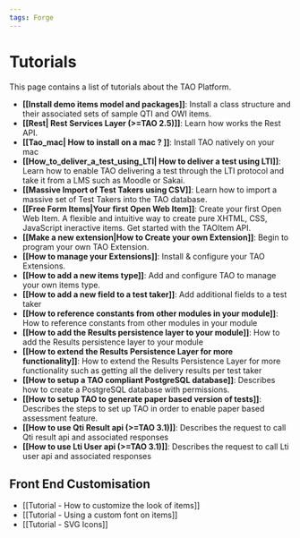```yaml
---
tags: Forge
---
```


Tutorials
=========

This page contains a list of tutorials about the TAO Platform.

-   **[[Install demo items model and packages]]**: Install a class structure and their associated sets of sample QTI and OWI items.
-   **[[Rest| Rest Services Layer (\>=TAO 2.5)]]**: Learn how works the Rest API.
-   **[[Tao\_mac| How to install on a mac ? ]]**: Install TAO natively on your mac
-   **[[How\_to\_deliver\_a\_test\_using\_LTI| How to deliver a test using LTI]]**: Learn how to enable TAO delivering a test through the LTI protocol and take it from a LMS such as Moodle or Sakai.
-   **[[Massive Import of Test Takers using CSV]]**: Learn how to import a massive set of Test Takers into the TAO database.
-   **[[Free Form Items|Your first Open Web Item]]**: Create your first Open Web Item. A flexible and intuitive way to create pure XHTML, CSS, JavaScript ineractive items. Get started with the TAOItem API.
-   **[[Make a new extension|How to Create your own Extension]]**: Begin to program your own TAO Extension.
-   **[[How to manage your Extensions]]**: Install & configure your TAO Extensions.
-   **[[How to add a new items type]]**: Add and configure TAO to manage your own items type.
-   **[[How to add a new field to a test taker]]**: Add additional fields to a test taker
-   **[[How to reference constants from other modules in your module]]**: How to reference constants from other modules in your module
-   **[[How to add the Results persistence layer to your module]]**: How to add the Results persistence layer to your module
-   **[[How to extend the Results Persistence Layer for more functionality]]**: How to extend the Results Persistence Layer for more functionality such as getting all the delivery results per test taker
-   **[[How to setup a TAO compliant PostgreSQL database]]**: Describes how to create a PostgreSQL database with permissions.
-   **[[How to setup TAO to generate paper based version of tests]]**: Describes the steps to set up TAO in order to enable paper based assessment feature.
-   **[[How to use Qti Result api (\>=TAO 3.1)]]**: Describes the request to call Qti result api and associated responses
-   **[[How to use Lti User api (\>=TAO 3.1)]]**: Describes the request to call Lti user api and associated responses

Front End Customisation
-----------------------

-   [[Tutorial - How to customize the look of items]]
-   [[Tutorial - Using a custom font on items]]
-   [[Tutorial - SVG Icons]]

